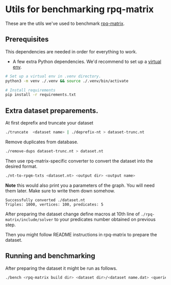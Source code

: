 # Utils for benchmarking rpq-matrix

These are the utils we've used to benchmark [rpq-matrix](https://github.com/adriangbrandon/rpq-matrix).

## Prerequisites

This dependencies are needed in order for everything to work.

* A few extra Python dependencies. We'd recommend to set up a [virtual env](https://docs.python.org/3/library/venv.html).

```bash
# Set up a virtual env in .venv directory.
python3 -m venv ./.venv && source ./.venv/bin/activate

# Install requirements
pip install -r requirements.txt
```

## Extra dataset preparements.

At first deprefix and truncate your dataset
```bash
./truncate  <dataset name> | ./deprefix-nt > dataset-trunc.nt
```

Remove duplicates from database.
```bash
./remove-dups dataset-trunc.nt > dataset.nt
```

Then use rpq-matrix-specific converter to convert the dataset into the desired format.
```bash
./nt-to-rpqm-txts <dataset.nt> <output dir> <output name>
```

**Note** this would also print you a parameters of the graph. You will need them later. Make sure to write them down somehow.

```
Successfully converted ./dataset.nt
Triples: 1000, vertices: 100, predicates: 5
```

After preparing the dataset change define macros at 10th line of `./rpq-matrix/include/solver` to your predicates number obtained on previous step.

Then you might follow README instructions in rpq-matrix to prepare the dataset.

## Running and benchmarking

After preparing the dataset it might be run as follows.

```bash
./bench <rpq-matrix build dir> <dataset dir>/<dataset name.dat> <queries> <predicate count> <triples count>
```
